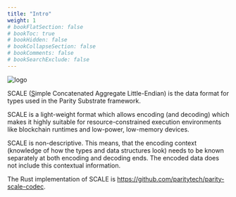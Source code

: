 ```yaml
---
title: "Intro"
weight: 1
# bookFlatSection: false
# bookToc: true
# bookHidden: false
# bookCollapseSection: false
# bookComments: false
# bookSearchExclude: false
---
```


![logo](logo.png)

SCALE (<u>S</u>imple Concatenated Aggregate Little-Endian) is the data format for types used in the Parity Substrate framework.

SCALE is a light-weight format which allows encoding (and decoding) which makes it highly suitable for resource-constrained execution environments like blockchain runtimes and low-power, low-memory devices.

SCALE is non-descriptive. This means, that the encoding context (knowledge of how the types and data structures look) needs to be known separately at both encoding and decoding ends. The encoded data does not include this contextual information.

The Rust implementation of SCALE is https://github.com/paritytech/parity-scale-codec.